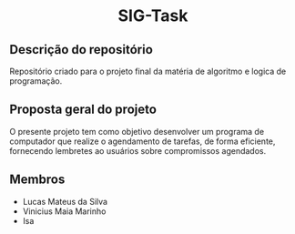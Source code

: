 <h1 align="center">SIG-Task</h1>



## Descrição do repositório 

Repositório criado para o projeto final da matéria de algoritmo e logica de programação. 

## Proposta geral do projeto

O presente projeto tem como objetivo desenvolver um programa de computador que realize o
agendamento de tarefas, de forma eficiente, fornecendo lembretes ao usuários sobre
compromissos agendados. 

## Membros

- Lucas Mateus da Silva
- Vinicius Maia Marinho
- Isa